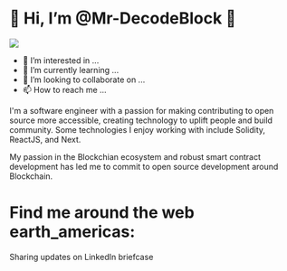 # 👋 Hi, I’m @Mr-DecodeBlock :blue_heart:

![](https://miro.medium.com/max/800/1*i4W8PxhFqZ-ZdAZS8DDDgA.jpeg)

- 👀 I’m interested in ...
- 🌱 I’m currently learning ...
- 💞️ I’m looking to collaborate on ...
- 📫 How to reach me ...

I'm a software engineer with a passion for making contributing to open source more accessible, creating technology to uplift people and build community. Some technologies I enjoy working with include Solidity, ReactJS, and Next. 

My passion in the Blockchian ecosystem and robust smart contract development has led me to commit to open source development around Blockchain.

# Find me around the web earth_americas:
Sharing updates on LinkedIn briefcase


<!---
Mr-DecodeBlock/Mr-DecodeBlock is a ✨ special ✨ repository because its `README.md` (this file) appears on your GitHub profile.
You can click the Preview link to take a look at your changes.
--->
